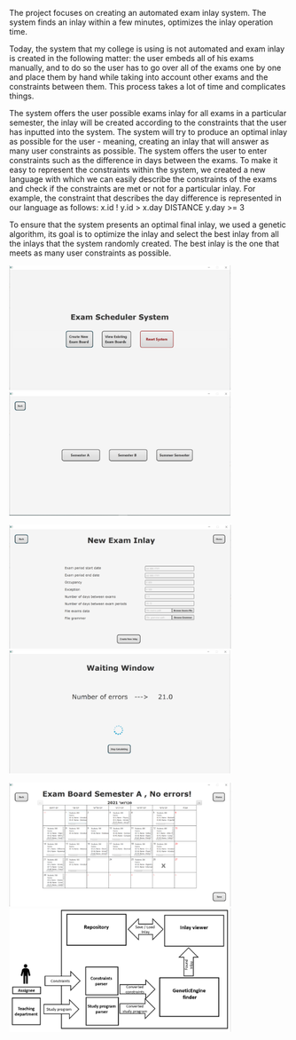 
The project focuses on creating an automated exam inlay system.
The system finds an inlay within a few minutes, optimizes the inlay operation time.

Today, the system that my college is using is not automated and exam inlay is created in the following matter: the user embeds all of his exams manually, and to do so the user has to go over all of the exams one by one and place them by hand while taking into account other exams and the constraints between them. 
This process takes a lot of time and complicates things.

The system offers the user possible exams inlay for all exams in a particular semester, the inlay will be created according to the constraints that the user has inputted into the system. The system will try to produce an optimal inlay as possible for the user - meaning, creating an inlay that will answer as many user constraints as possible.
The system offers the user to enter constraints such as the difference in days between the exams. 
To make it easy to represent the constraints within the system, we created a new language with which we can easily describe the constraints of the exams and check if the constraints are met or not for a particular inlay.
For example, the constraint that describes the day difference is represented in our
language as follows:
x.id ! y.id > x.day DISTANCE   y.day >= 3

To ensure that the system presents an optimal final inlay, we used a genetic algorithm, its goal is to optimize the inlay and select the best inlay from all the inlays that the system randomly created.
The best inlay is the one that meets as many user constraints as possible.

<img src = "images/mainScreen.png" width="400">  <img src = "images/semesterScreen.png" width="400"> 

<img src = "images/inputScreen.png" width="400">  <img src = "images/waitingScreen.png" width="400"> 

<img src = "images/inlayScreen.png" width="400">   <img src = "images/diagram.PNG" width="400">
